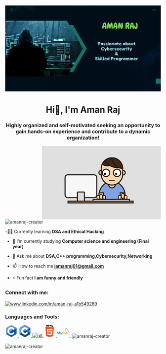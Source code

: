  ![logo](https://github.com/amanraj-creator/amanraj-creator/blob/main/canva.jpg.png)
<h1 align="center">Hi👋, I'm Aman Raj</h1>
<h3 align="center">Highly organized and self-motivated seeking an opportunity to gain hands-on experience and contribute to a dynamic organization!</h3>

<img align="right" alt="coding" width="385" src="https://raw.githubusercontent.com/akndmr/akndmr/main/coding.gif">

<p align="left"> <img src="https://komarev.com/ghpvc/?username=amanraj-creator&label=Profile%20views&color=0e75b6&style=flat" alt="amanraj-creator" /> </p>

-🧑‍💻 Currently learning **DSA and Ethical Hacking**

- 🌱 I’m currently studying **Computer science and engineering (Final year)**

- 💬 Ask me about **DSA,C++ programming,Cybersecurity,Networking**

- 📫 How to reach me **iamanraj01@gmail.com**

- ⚡ Fun fact **I am funny and friendly**

<h3 align="left">Connect with me:</h3>
<p align="left">

<a href="https://linkedin.com/in/www.linkedin.com/in/aman-raj-a1b549269" target="blank"><img align="center" src="https://raw.githubusercontent.com/rahuldkjain/github-profile-readme-generator/master/src/images/icons/Social/linked-in-alt.svg" alt="www.linkedin.com/in/aman-raj-a1b549269" height="30" width="40" /></a>
</p>

<h3 align="left">Languages and Tools:</h3>
<p align="left"> <a href="https://www.cprogramming.com/" target="_blank" rel="noreferrer"> <img src="https://raw.githubusercontent.com/devicons/devicon/master/icons/c/c-original.svg" alt="c" width="40" height="40"/> </a> <a href="https://www.w3schools.com/cpp/" target="_blank" rel="noreferrer"> <img src="https://raw.githubusercontent.com/devicons/devicon/master/icons/cplusplus/cplusplus-original.svg" alt="cplusplus" width="40" height="40"/> </a> <a href="https://git-scm.com/" target="_blank" rel="noreferrer"> <img src="https://www.vectorlogo.zone/logos/git-scm/git-scm-icon.svg" alt="git" width="40" height="40"/> </a> <a href="https://www.w3.org/html/" target="_blank" rel="noreferrer"> <img src="https://raw.githubusercontent.com/devicons/devicon/master/icons/html5/html5-original-wordmark.svg" alt="html5" width="40" height="40"/> </a> <a href="https://www.mysql.com/" target="_blank" rel="noreferrer"> <img src="https://raw.githubusercontent.com/devicons/devicon/master/icons/mysql/mysql-original-wordmark.svg" alt="mysql" width="40" height="40"/> </a> <a 


<p>&nbsp;<img align="center" src="https://github-readme-stats.vercel.app/api?username=amanraj-creator&show_icons=true&locale=en" alt="amanraj-creator" /></p>

<p><img align="center" src="https://github-readme-streak-stats.herokuapp.com/?user=amanraj-creator&" alt="amanraj-creator" /></p>
